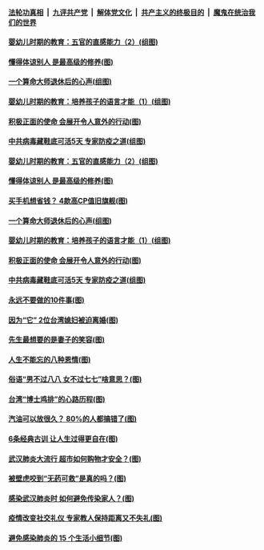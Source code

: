 

####  [法轮功真相](../../../../basic/blob/master/README.md?t=04181131) &nbsp;|&nbsp; [九评共产党](../../../../9ping.md/blob/master/README.md?t=04181131) &nbsp;|&nbsp; [解体党文化](../../../../jtdwh.md/blob/master/README.md?t=04181131)  &nbsp;|&nbsp; [共产主义的终极目的](../../../../gczydzjmd.md/blob/master/README.md?t=04181131) &nbsp;|&nbsp; [魔鬼在统治我们的世界](../../../../mgztzwmdsj.md/blob/master/README.md?t=04181131) 

#### [婴幼儿时期的教育：五官的直感能力（2）(组图)](../pages/p8/930094.md?t=04181131) 

#### [懂得体谅别人 是最高级的修养(图)](../pages/p8/930050.md?t=04181131) 

#### [一个算命大师退休后的心声(组图)](../pages/p8/930127.md?t=04181131) 

#### [婴幼儿时期的教育：培养孩子的语言才能（1）(组图)](../pages/p8/930058.md?t=04181131) 

#### [积极正面的使命 会展开令人意外的行动(图)](../pages/p8/929991.md?t=04181131) 

#### [中共病毒藏鞋底可活5天 专家防疫之道(组图)](../pages/p8/929826.md?t=04181131) 

#### [婴幼儿时期的教育：五官的直感能力（2）(组图)](../pages/p8/930094.md?t=04181131) 

#### [懂得体谅别人 是最高级的修养(图)](../pages/p8/930050.md?t=04181131) 

#### [买手机想省钱？ 4款高CP值旧旗舰(图)](../pages/p8/930111.md?t=04181131) 

#### [一个算命大师退休后的心声(组图)](../pages/p8/930127.md?t=04181131) 

#### [婴幼儿时期的教育：培养孩子的语言才能（1）(组图)](../pages/p8/930058.md?t=04181131) 

#### [积极正面的使命 会展开令人意外的行动(图)](../pages/p8/929991.md?t=04181131) 

#### [中共病毒藏鞋底可活5天 专家防疫之道(组图)](../pages/p8/929826.md?t=04181131) 

#### [永远不要做的10件事(图)](../pages/p8/929214.md?t=04181131) 

#### [因为“它” 2位台湾媳妇被迫离婚(图)](../pages/p8/929771.md?t=04181131) 

#### [先生最想要的是妻子的笑容(图)](../pages/p8/929887.md?t=04181131) 

#### [人生不能忘的八种恩情(图)](../pages/p8/929240.md?t=04181131) 

#### [俗语“男不过八八 女不过七七”啥意思？(图)](../pages/p8/929789.md?t=04181131) 

#### [台湾“博士鸡排”的心路历程(图)](../pages/p8/929332.md?t=04181131) 

#### [汽油可以放很久？ 80%的人都搞错了(图)](../pages/p8/929697.md?t=04181131) 

#### [6条经典古训 让人生过得更自在(图)](../pages/p8/929196.md?t=04181131) 

#### [武汉肺炎大流行 超市如何购物才安全？(图)](../pages/p8/929743.md?t=04181131) 

#### [被壁虎咬到“无药可救”是真的吗？(图)](../pages/p8/929619.md?t=04181131) 

#### [感染武汉肺炎时 如何避免传染家人？(图)](../pages/p8/929542.md?t=04181131) 

#### [疫情改变社交礼仪 专家教人保持距离又不失礼(图)](../pages/p8/929673.md?t=04181131) 

#### [避免感染肺炎的 15 个生活小细节(图)](../pages/p8/929540.md?t=04181131) 

